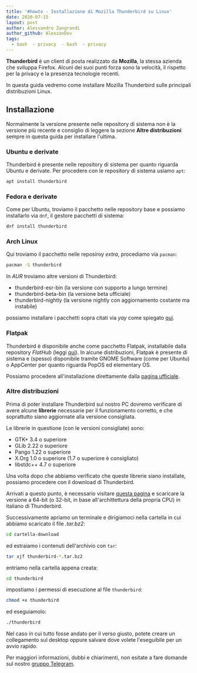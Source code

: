 ```yaml
---
title: '#howto - Installazione di Mozilla Thunderbird su Linux'
date: 2020-07-15
layout: post
author: Alessandro Zangrandi
author_github: AlexzanDev
tags:
  - bash  - privacy  - bash  - privacy
---
```

**Thunderbird** è un client di posta realizzato da **Mozilla**, la stessa azienda che sviluppa Firefox. Alcuni dei suoi punti forza sono la velocità, il rispetto per la privacy e la presenza tecnologie recenti.

In questa guida vedremo come installare Mozilla Thunderbird sulle principali distribuzioni Linux.

## Installazione

Normalmente la versione presente nelle repository di sistema non è la versione più recente e consiglio di leggere la sezione **Altre distribuzioni** sempre in questa guida per installare l'ultima.

### Ubuntu e derivate
Thunderbird è presente nelle repository di sistema per quanto riguarda Ubuntu e derivate.
Per procedere con le repository di sistema usiamo `apt`:

```bash
apt install thunderbird
```

### Fedora e derivate
Come per Ubuntu, troviamo il pacchetto nelle repository base e possiamo installarlo via `dnf`, il gestore pacchetti di sistema:

```bash
dnf install thunderbird
```

### Arch Linux
Qui troviamo il pacchetto nelle reposiroy *extra*, procediamo via `pacman`:

```bash
pacman -S thunderbird
```

In *AUR* troviamo altre versioni di Thunderbird:
* thunderbird-esr-bin (la versione con supporto a lungo termine)
* thunderbird-beta-bin (la versione beta ufficiale)
* thunderbird-nightly (la versione nightly con aggiornamento costante ma instabile)

possiamo installare i pacchetti sopra citati via *yay* come spiegato <a href="https://linuxhub.it/articles/howto-introduzione-alla-aur-e-aur-helper#title2">qui</a>.

### Flatpak
Thunderbird è disponibile anche come pacchetto Flatpak, installabile dalla repository *FlatHub* (leggi <a href="https://linuxhub.it/articles/howto-installazione-di-flatpak-e-configurazione-di-flathub">qui</a>). In alcune distribuzioni, Flatpak è presente di sistema e (spesso) disponibile tramite GNOME Software (come per Ubuntu) o AppCenter per quanto riguarda PopOS ed elementary OS.

Possiamo procedere all'installazione direttamente dalla <a href="https://flathub.org/apps/details/org.mozilla.Thunderbird">pagina ufficiale</a>.

### Altre distribuzioni

Prima di poter installare Thunderbird sul nostro PC dovremo verificare di avere alcune **librerie** necessarie per il funzionamento corretto, e che soprattutto siano aggiornate alla versione consigliata.

Le librerie in questione (con le versioni consigliate) sono:

- GTK+ 3.4 o superiore
- GLib 2.22 o superiore
- Pango 1.22 o superiore
- X.Org 1.0 o superiore (1.7 o superiore è consigliato)
- libstdc++ 4.7 o superiore

Una volta dopo che abbiamo verificato che queste librerie siano installate, possiamo procedere con il download di Thunderbird.

Arrivati a questo punto, è necessario visitare [questa pagina]([https://www.thunderbird.net/en-US/thunderbird/all/#I) e scaricare la versione a 64-bit (o 32-bit, in base all'archittettura della propria CPU) in italiano di Thunderbird.

Successivamente apriamo un terminale e dirigiamoci nella cartella in cui abbiamo scaricato il file *.tar.bz2*:

```bash
cd cartella-download
```

ed estraiamo i contenuti dell'archivio con `tar`:

```bash
tar xjf thunderbird-*.tar.bz2
```

entriamo nella cartella appena creata:

```bash
cd thunderbird
```

impostiamo i permessi di esecuzione al file `thunderbird`:

```bash
chmod +x thunderbird
```

ed eseguiamolo:

```bash
./thunderbird
```

Nel caso in cui tutto fosse andato per il verso giusto, potete creare un collegamento sul desktop oppure salvare dove volete l'eseguibile per un avvio rapido.

Per maggiori informazioni, dubbi e chiarimenti, non esitate a fare domande sul nostro [gruppo Telegram](https://t.me/linuxpeople).